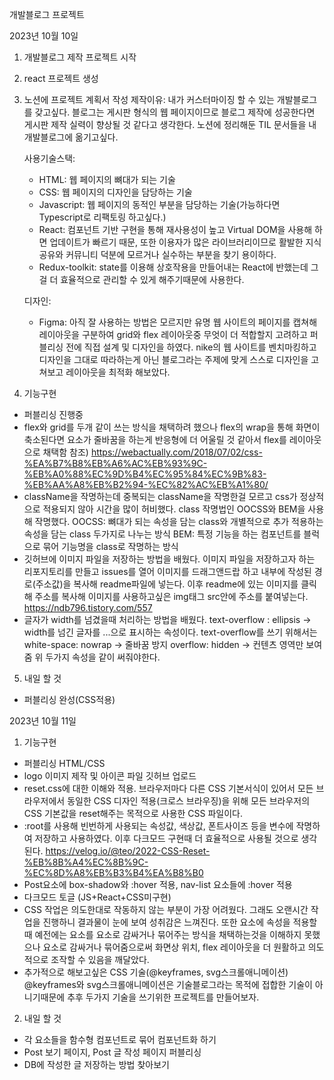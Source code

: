 개발블로그 프로젝트

2023년 10월 10일
1. 개발블로그 제작 프로젝트 시작
2. react 프로젝트 생성
3. 노션에 프로젝트 계획서 작성
   제작이유: 
   내가 커스터마이징 할 수 있는 개발블로그를 갖고싶다.
   블로그는 게시판 형식의 웹 페이지이므로 블로그 제작에 성공한다면 게시판 제작 실력이 향상될 것 같다고 생각한다.
   노션에 정리해둔 TIL 문서들을 내 개발블로그에 옮기고싶다.

   사용기술스택:
   - HTML: 웹 페이지의 뼈대가 되는 기술
   - CSS: 웹 페이지의 디자인을 담당하는 기술
   - Javascript: 웹 페이지의 동적인 부분을 담당하는 기술(가능하다면 Typescript로 리팩토링 하고싶다.)
   - React: 컴포넌트 기반 구현을 통해 재사용성이 높고 Virtual DOM을 사용해 하면 업데이트가 빠르기 때문, 또한 이용자가 많은 라이브러리이므로 활발한 지식공유와 커뮤니티 덕분에 모르거나 실수하는 부분을 찾기 용이하다.
   - Redux-toolkit: state를 이용해 상호작용을 만들어내는 React에 반했는데 그걸 더 효율적으로 관리할 수 있게 해주기때문에 사용한다.

   디자인:
   - Figma: 아직 잘 사용하는 방법은 모르지만 유명 웹 사이트의 페이지를 캡쳐해 레이아웃을 구분하여 grid와 flex 레이아웃중 무엇이 더 적합할지 고려하고 퍼블리싱 전에 직접 설계 및 디자인을 하였다.
   nike의 웹 사이트를 벤치마킹하고 디자인을 그대로 따라하는게 아닌 블로그라는 주제에 맞게 스스로 디자인을 고쳐보고 레이아웃을 최적화 해보았다.

4. 기능구현
  - 퍼블리싱 진행중
  - flex와 grid를 두개 같이 쓰는 방식을 채택하려 했으나 flex의 wrap을 통해 화면이 축소된다면 요소가 줄바꿈을 하는게 반응형에 더 어울릴 것 같아서 flex를 레이아웃으로 채택함
  참조)
  https://webactually.com/2018/07/02/css-%EA%B7%B8%EB%A6%AC%EB%93%9C-%EB%A0%88%EC%9D%B4%EC%95%84%EC%9B%83-%EB%AA%A8%EB%B2%94-%EC%82%AC%EB%A1%80/
  - className을 작명하는데 중복되는 className을 작명한걸 모르고 css가 정상적으로 적용되지 않아 시간을 많이 허비했다. class 작명법인 OOCSS와 BEM을 사용해 작명했다.
  OOCSS: 뼈대가 되는 속성을 담는 class와 개별적으로 추가 적용하는 속성을 담는 class 두가지로 나누는 방식
  BEM: 특정 기능을 하는 컴포넌트를 블럭으로 묶어 기능명을 class로 작명하는 방식
  - 깃허브에 이미지 파일을 저장하는 방법을 배웠다.
  이미지 파일을 저장하고자 하는 리포지토리를 만들고 issues를 열어 이미지를 드래그앤드랍 하고 내부에 작성된 경로(주소값)을 복사해 readme파일에 넣는다. 이후 readme에 있는 이미지를 클릭해 주소를 복사해 이미지를 사용하고싶은 img태그 src안에 주소를 붙여넣는다.
  https://ndb796.tistory.com/557
  - 글자가 width를 넘겼을때 처리하는 방법을 배웠다.
  text-overflow : ellipsis -> width를 넘긴 글자를 ...으로 표시하는 속성이다.
  text-overflow를 쓰기 위해서는
  white-space: nowrap -> 줄바꿈 방지
  overflow: hidden -> 컨텐츠 영역만 보여줌
  위 두가지 속성을 같이 써줘야한다.

5. 내일 할 것
  - 퍼블리싱 완성(CSS적용)

2023년 10월 11일
1. 기능구현
  - 퍼블리싱 HTML/CSS 
  - logo 이미지 제작 및 아이콘 파일 깃허브 업로드
  - reset.css에 대한 이해와 적용. 브라우저마다 다른 CSS 기본서식이 있어서 모든 브라우저에서 동일한 CSS 디자인 적용(크로스 브라우징)을 위해 모든 브라우저의 CSS 기본값을 reset해주는 목적으로 사용한 CSS 파일이다.
  - :root를 사용해 빈번하게 사용되는 속성값, 색상값, 폰트사이즈 등을 변수에 작명하여 저장하고 사용하였다. 이후 다크모드 구현때 더 효율적으로 사용될 것으로 생각된다.
  https://velog.io/@teo/2022-CSS-Reset-%EB%8B%A4%EC%8B%9C-%EC%8D%A8%EB%B3%B4%EA%B8%B0
  - Post요소에 box-shadow와 :hover 적용, nav-list 요소들에 :hover 적용
  - 다크모드 토글 (JS+React+CSS미구현)
  - CSS 작업은 의도한대로 작동하지 않는 부분이 가장 어려웠다. 그래도 오랜시간 작업을 진행하니 결과물이 눈에 보여 성취감은 느껴진다. 또한 요소에 속성을 적용할 때 예전에는 요소를 요소로 감싸거나 묶어주는 방식을 채택하는것을 이해하지 못했으나 요소로 감싸거나 묶어줌으로써 화면상 위치, flex 레이아웃을 더 원활하고 의도적으로 조작할 수 있음을 깨달았다.
  - 추가적으로 해보고싶은 CSS 기술(@keyframes, svg스크롤애니메이션)
  @keyframes와 svg스크롤애니메이션은 기술블로그라는 목적에 접합한 기술이 아니기때문에 추후 두가지 기술을 쓰기위한 프로젝트를 만들어보자.

2. 내일 할 것
  - 각 요소들을 함수형 컴포넌트로 묶어 컴포넌트화 하기
  - Post 보기 페이지, Post 글 작성 페이지 퍼블리싱
  - DB에 작성한 글 저장하는 방법 찾아보기